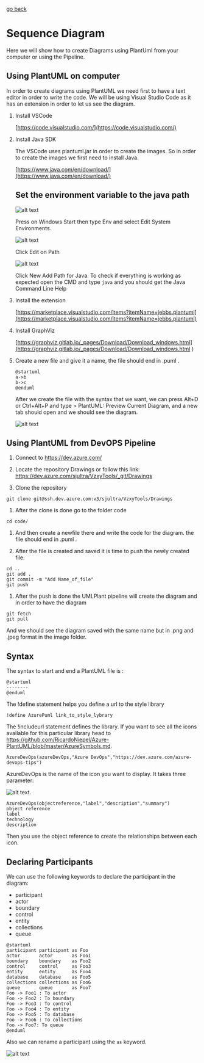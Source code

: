    <!-- Copyright 2020 SJULTRA, inc.

   Licensed under the Apache License, Version 2.0 (the "License");
   you may not use this file except in compliance with the License.
   You may obtain a copy of the License at

       http://www.apache.org/licenses/LICENSE-2.0

   Unless required by applicable law or agreed to in writing, software
   distributed under the License is distributed on an "AS IS" BASIS,
   WITHOUT WARRANTIES OR CONDITIONS OF ANY KIND, either express or implied.
   See the License for the specific language governing permissions and
   limitations under the License. -->

[go back](../Getting-Started)

# Sequence Diagram

Here we will show how to create Diagrams using PlantUml from your computer or using the Pipeline.

## Using PlantUML on computer

In order to create diagrams using PlantUML we need first to have a text editor in order to write the code. We will be using Visual Studio Code as it has an extension in order to let us see the diagram.

1. Install VSCode

    [https://code.visualstudio.com/](https://code.visualstudio.com/)

1. Install Java SDK

    The VSCode uses plantuml.jar in order to create the images. So in order to create the images we first need to install Java.

    [https://www.java.com/en/download/](https://www.java.com/en/download/)

    ## Set the environment variable to the java path

    ![alt text](/_images/SQW1.png "System ENV")

    Press on Windows Start then type Env and select Edit System Environments.

    ![alt text](/_images/SQW2.png "Env")

    Click Edit on Path

    ![alt text](/_images/SQW3.png "Edit Path")

    Click New Add Path for Java. To check if everything is working as expected open the CMD and type `java` and you should get the Java Command Line Help

1. Install the extension

    [https://marketplace.visualstudio.com/items?itemName=jebbs.plantuml](https://marketplace.visualstudio.com/items?itemName=jebbs.plantuml)

1. Install GraphViz 

    [https://graphviz.gitlab.io/_pages/Download/Download_windows.html](https://graphviz.gitlab.io/_pages/Download/Download_windows.html )

1. Create a new file and give it a name, the file should end in .puml .

    ~~~~
    @startuml
    a->b
    b->c
    @enduml
    ~~~~

    After we create the file with the syntax that we want, we can press Alt+D or Ctrl+Alt+P and type > PlantUML: Preview Current Diagram, and a new tab should open and we should see the diagram.

    ![alt text](/_images/SQExample.png "Example")

## Using PlantUML from DevOPS Pipeline

1. Connect to https://dev.azure.com/

1. Locate the repository Drawings or follow this link: https://dev.azure.com/sjultra/VzxyTools/_git/Drawings

1. Clone the repository

`git clone git@ssh.dev.azure.com:v3/sjultra/VzxyTools/Drawings`

1. After the clone is done go to the folder code

`cd code/`

1. And then create a newfile there and write the code for the diagram. the file should end in .puml .

1. After the file is created and saved it is time to push the newly created file:

~~~~
cd ..
git add .
git commit -m "Add Name_of_file"
git push
~~~~

1. After the push is done the UMLPlant pipeline will create the diagram and in order to have the diagram

~~~~
git fetch
git pull
~~~~
And we should see the diagram saved with the same name but in .png and .jpeg format in the image folder.

## Syntax

The syntax to start and end a PlantUML file is :

~~~~
@startuml
--------
@enduml
~~~~

The !define statement helps you define a url to the style library

~~~~
!define AzurePuml link_to_style_lybrary
~~~~

The !includeurl statement defines the library. If you want to see all the icons available for this particular library head to https://github.com/RicardoNiepel/Azure-PlantUML/blob/master/AzureSymbols.md.

~~~~
AzureDevOps(azureDevOps,"Azure DevOps","https://dev.azure.com/azure-devops-tips")
~~~~

AzureDevOps is the name of the icon you want to display. It takes three parameter:

![alt text](/_images/SQAzureDevOPS.png "Sequence Diagram Azure DevOPS").

~~~~
AzureDevOps(objectreference,"label","description","summary")
object reference
label
technology
description
~~~~

Then you use the object reference to create the relationships between each icon.

## Declaring Participants

We can use the following keywords to declare the participant in the diagram:

* participant
* actor
* boundary
* control
* entity
* collections
* queue

~~~~
@startuml
participant participant as Foo
actor       actor       as Foo1
boundary    boundary    as Foo2
control     control     as Foo3
entity      entity      as Foo4
database    database    as Foo5
collections collections as Foo6
queue       queue       as Foo7
Foo -> Foo1 : To actor 
Foo -> Foo2 : To boundary
Foo -> Foo3 : To control
Foo -> Foo4 : To entity
Foo -> Foo5 : To database
Foo -> Foo6 : To collections
Foo -> Foo7: To queue
@enduml
~~~~

Also we can rename a participant using the `as` keyword.

![alt text](/_images/SQParticipants.png "Participants")
